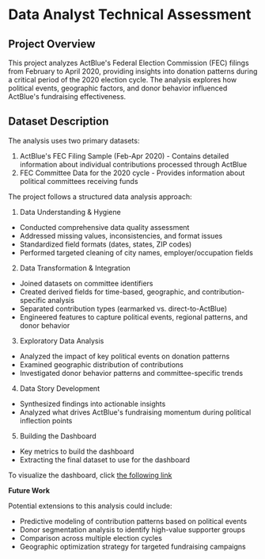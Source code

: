 # Data Analyst Technical Assessment

## Project Overview

This project analyzes ActBlue's Federal Election Commission (FEC) filings from February to April 2020, providing insights into donation patterns during a critical period of the 2020 election cycle. The analysis explores how political events, geographic factors, and donor behavior influenced ActBlue's fundraising effectiveness.

## Dataset Description

The analysis uses two primary datasets:

 1. ActBlue's FEC Filing Sample (Feb-Apr 2020) - Contains detailed information about individual contributions processed through ActBlue
 2. FEC Committee Data for the 2020 cycle - Provides information about political committees receiving funds

The project follows a structured data analysis approach:

 1. Data Understanding & Hygiene

* Conducted comprehensive data quality assessment
* Addressed missing values, inconsistencies, and format issues
* Standardized field formats (dates, states, ZIP codes)
* Performed targeted cleaning of city names, employer/occupation fields

 2. Data Transformation & Integration

* Joined datasets on committee identifiers
* Created derived fields for time-based, geographic, and contribution-specific analysis
* Separated contribution types (earmarked vs. direct-to-ActBlue)
* Engineered features to capture political events, regional patterns, and donor behavior

 3. Exploratory Data Analysis

* Analyzed the impact of key political events on donation patterns
* Examined geographic distribution of contributions
* Investigated donor behavior patterns and committee-specific trends

 4. Data Story Development

* Synthesized findings into actionable insights
* Analyzed what drives ActBlue's fundraising momentum during political inflection points

 5. Building the Dashboard
    
 * Key metrics to build the dashboard
 * Extracting the final dataset to use for the dashboard

To visualize the dashboard, click [the following link](https://public.tableau.com/views/ActBluePulseDonationDynamicsDashboard/Dashboard1?:language=es-ES&:sid=&:redirect=auth&:display_count=n&:origin=viz_share_link)

**Future Work**

Potential extensions to this analysis could include:

* Predictive modeling of contribution patterns based on political events
* Donor segmentation analysis to identify high-value supporter groups
* Comparison across multiple election cycles
* Geographic optimization strategy for targeted fundraising campaigns
